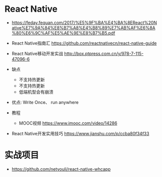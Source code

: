 # React Native

- <https://feday.fequan.com/2017/%E5%9F%BA%E4%BA%8EReact%20Native%E7%9A%84%E8%B7%A8%E4%B8%89%E7%AB%AF%E6%8A%80%E6%9C%AF%E5%AE%9E%E8%B7%B5.pdf>

- React Native指南汇 <https://github.com/reactnativecn/react-native-guide>

- React Native移动开发实战 <http://box.ptpress.com.cn/y/978-7-115-47096-6>
- 缺点

  - 不支持热更新
  - 不支持热更新
  - 低端机型会有崩溃

- 优点: Write Once、 run anywhere

- 教程

  - MOOC视频 <https://www.imooc.com/video/14286>

- React Native开发实用技巧 <https://www.jianshu.com/p/ccba80f34f33>

# 实战项目

- <https://github.com/netyouli/react-native-whcapp>
